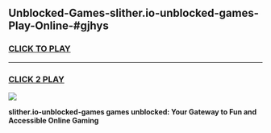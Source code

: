 
## Unblocked-Games-slither.io-unblocked-games-Play-Online-#gjhys
<h3>
<a href="https://premium.freeplayer.one?title=slither.io-unblocked-games&ref=27F">CLICK TO PLAY</a></h3>
<hr>

<h3>
<a href="https://premium.freeplayer.one?title=slither.io-unblocked-games&ref=27F">CLICK 2 PLAY</a>
  
</h3>

<a href="https://premium.freeplayer.one?title=slither.io-unblocked-games&ref=27F"><img src="https://clearcache.store/games.png"></a>


**slither.io-unblocked-games games unblocked: Your Gateway to Fun and Accessible Online Gaming**
